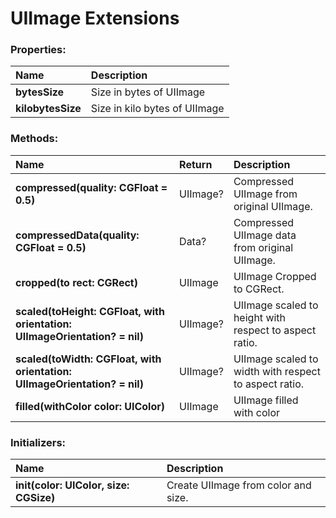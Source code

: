 # UIImage Extensions

### Properties:
|Name | Description |
|:--- | :--- |
|**bytesSize**| Size in bytes of UIImage |
|**kilobytesSize**| Size in kilo bytes of UIImage |


### Methods:
|Name | Return | Description |
|:--- | :--- | :--- |
|**compressed(quality: CGFloat = 0.5)**| UIImage? | Compressed UIImage from original UIImage. |
|**compressedData(quality: CGFloat = 0.5)**| Data? | Compressed UIImage data from original UIImage. |
|**cropped(to rect: CGRect)**| UIImage | UIImage Cropped to CGRect. |
|**scaled(toHeight: CGFloat, with orientation: UIImageOrientation? = nil)**| UIImage? | UIImage scaled to height with respect to aspect ratio. |
|**scaled(toWidth: CGFloat, with orientation: UIImageOrientation? = nil)**| UIImage? | UIImage scaled to width with respect to aspect ratio. |
|**filled(withColor color: UIColor)**| UIImage | UIImage filled with color |


### Initializers:
|Name | Description |
|:--- | :--- |
|**init(color: UIColor, size: CGSize)**| Create UIImage from color and size. |
